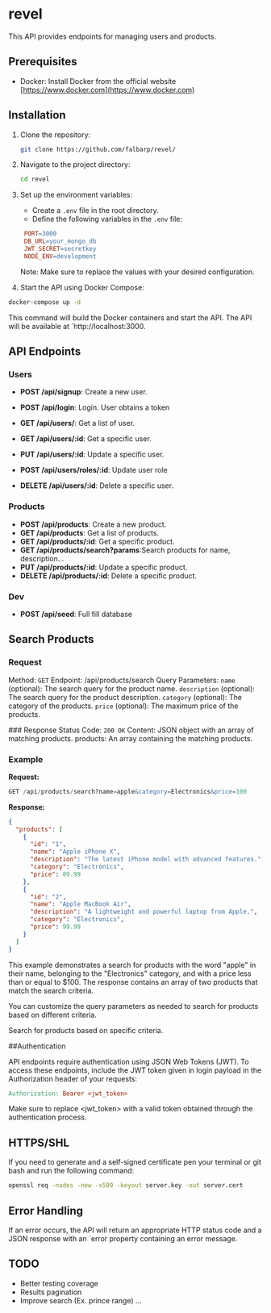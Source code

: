 # revel
This API provides endpoints for managing users and products.

## Prerequisites

- Docker: Install Docker from the official website [https://www.docker.com](https://www.docker.com)

## Installation

1. Clone the repository:

   ```bash
   git clone https://github.com/falbarp/revel/
   ```
2. Navigate to the project directory:

   ```bash
   cd revel
   ```
3. Set up the environment variables:
   - Create a `.env` file in the root directory.
   - Define the following variables in the `.env` file:

   ```makefile
    PORT=3000
    DB_URL=your_mongo_db
    JWT_SECRET=secretkey
    NODE_ENV=development
   ```
    Note: Make sure to replace the values with your desired configuration.

4. Start the API using Docker Compose:
```bash
docker-compose up -d
```
This command will build the Docker containers and start the API. The API will be available at `http://localhost:3000.
   
## API Endpoints

### Users
- **POST /api/signup**: Create a new user.
- **POST /api/login**: Login. User obtains a token
  
- **GET /api/users/**: Get a list of user.
- **GET /api/users/:id**: Get a specific user.
- **PUT /api/users/:id**: Update a specific user.
- **POST /api/users/roles/:id**: Update user role
- **DELETE /api/users/:id**: Delete a specific user.
  
### Products
- **POST /api/products**: Create a new product.
- **GET /api/products**: Get a list of products.
- **GET /api/products/:id**: Get a specific product.
- **GET /api/products/search?params**:Search products for name, description...
- **PUT /api/products/:id**: Update a specific product.
- **DELETE /api/products/:id**: Delete a specific product.

### Dev
- **POST /api/seed**: Full fill database

## Search Products

### Request
Method: `GET`
Endpoint: /api/products/search
Query Parameters:
  `name` (optional): The search query for the product name.
  `description` (optional): The search query for the product description.
  `category` (optional): The category of the products.
  `price` (optional): The maximum price of the products.

### Response
Status Code: `200 OK`
Content: JSON object with an array of matching products.
products: An array containing the matching products.

### Example
**Request:**
```sql
GET /api/products/search?name=apple&category=Electronics&price=100
```
**Response:**
```json
{
  "products": [
    {
      "id": "1",
      "name": "Apple iPhone X",
      "description": "The latest iPhone model with advanced features.",
      "category": "Electronics",
      "price": 89.99
    },
    {
      "id": "2",
      "name": "Apple MacBook Air",
      "description": "A lightweight and powerful laptop from Apple.",
      "category": "Electronics",
      "price": 99.99
    }
  ]
}
```
This example demonstrates a search for products with the word "apple" in their name, belonging to the "Electronics" category, and with a price less than or equal to $100. The response contains an array of two products that match the search criteria.

You can customize the query parameters as needed to search for products based on different criteria.


Search for products based on specific criteria.

##Authentication

API endpoints require authentication using JSON Web Tokens (JWT). To access these endpoints, include the JWT token given in login payload in the Authorization header of your requests:
```makefile
Authorization: Bearer <jwt_token>
```
Make sure to replace <jwt_token> with a valid token obtained through the authentication process.

## HTTPS/SHL
If you need to generate and a self-signed certificate pen your terminal or git bash and run the following command:
```bash
openssl req -nodes -new -x509 -keyout server.key -out server.cert
```

## Error Handling
If an error occurs, the API will return an appropriate HTTP status code and a JSON response with an `error property containing an error message.

## TODO
- Better testing coverage
- Results pagination
- Improve search (Ex. prince range)
  ...
